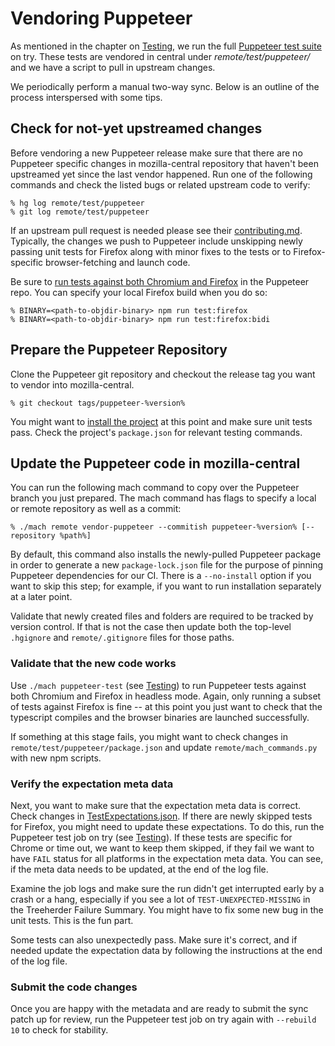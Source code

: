 # Vendoring Puppeteer

As mentioned in the chapter on [Testing], we run the full [Puppeteer
test suite] on try.  These tests are vendored in central under
_remote/test/puppeteer/_ and we have a script to pull in upstream changes.

We periodically perform a manual two-way sync. Below is an outline of the
process interspersed with some tips.

## Check for not-yet upstreamed changes

Before vendoring a new Puppeteer release make sure that there are no Puppeteer
specific changes in mozilla-central repository that haven't been upstreamed yet
since the last vendor happened. Run one of the following commands and check the
listed bugs or related upstream code to verify:

```shell
% hg log remote/test/puppeteer
% git log remote/test/puppeteer
```

If an upstream pull request is needed please see their [contributing.md].
Typically, the changes we push to Puppeteer include unskipping newly passing
unit tests for Firefox along with minor fixes to the tests or
to Firefox-specific browser-fetching and launch code.

Be sure to [run tests against both Chromium and Firefox] in the Puppeteer
repo. You can specify your local Firefox build when you do so:

```shell
% BINARY=<path-to-objdir-binary> npm run test:firefox
% BINARY=<path-to-objdir-binary> npm run test:firefox:bidi
```

## Prepare the Puppeteer Repository

Clone the Puppeteer git repository and checkout the release tag you want
to vendor into mozilla-central.

```shell
% git checkout tags/puppeteer-%version%
```

You might want to [install the project] at this point and make sure unit tests pass.
Check the project's `package.json` for relevant testing commands.

## Update the Puppeteer code in mozilla-central

You can run the following mach command to copy over the Puppeteer branch you
just prepared. The mach command has flags to specify a local or remote
repository as well as a commit:

```shell
% ./mach remote vendor-puppeteer --commitish puppeteer-%version% [--repository %path%]
```

By default, this command also installs the newly-pulled Puppeteer package in
order to generate a new `package-lock.json` file for the purpose of pinning
Puppeteer dependencies for our CI. There is a `--no-install` option if you want
to skip this step; for example, if you want to run installation separately at
a later point.

Validate that newly created files and folders are required to be tracked by
version control. If that is not the case then update both the top-level
`.hgignore` and `remote/.gitignore` files for those paths.

### Validate that the new code works

Use `./mach puppeteer-test` (see [Testing]) to run Puppeteer tests against both
Chromium and Firefox in headless mode. Again, only running a subset of tests
against Firefox is fine -- at this point you just want to check that the
typescript compiles and the browser binaries are launched successfully.

If something at this stage fails, you might want to check changes in
`remote/test/puppeteer/package.json` and update `remote/mach_commands.py`
with new npm scripts.

### Verify the expectation meta data

Next, you want to make sure that the expectation meta data is correct. Check
changes in [TestExpectations.json]. If there are
newly skipped tests for Firefox, you might need to update these expectations.
To do this, run the Puppeteer test job on try (see [Testing]). If these tests
are specific for Chrome or time out, we want to keep them skipped, if they fail
we want to have `FAIL` status for all platforms in the expectation meta data.
You can see, if the meta data needs to be updated, at the end of the log file.

Examine the job logs and make sure the run didn't get interrupted early by a
crash or a hang, especially if you see a lot of `TEST-UNEXPECTED-MISSING` in
the Treeherder Failure Summary. You might have to fix some new bug in the unit
tests. This is the fun part.

Some tests can also unexpectedly pass. Make sure it's correct, and if needed
update the expectation data by following the instructions at the end of the
log file.

### Submit the code changes

Once you are happy with the metadata and are ready to submit the sync patch
up for review, run the Puppeteer test job on try again with `--rebuild 10`
to check for stability.

[Testing]: Testing.md
[Puppeteer test suite]: https://github.com/GoogleChrome/puppeteer/tree/master/test
[install the project]: https://github.com/puppeteer/puppeteer/blob/main/docs/contributing.md#getting-started
[run tests against both Chromium and Firefox]: https://github.com/puppeteer/puppeteer/blob/main/test/README.md#running-tests
[TestExpectations.json]: https://searchfox.org/mozilla-central/source/remote/test/puppeteer/test/TestExpectations.json
[contributing.md]: https://github.com/puppeteer/puppeteer/blob/main/docs/contributing.md
